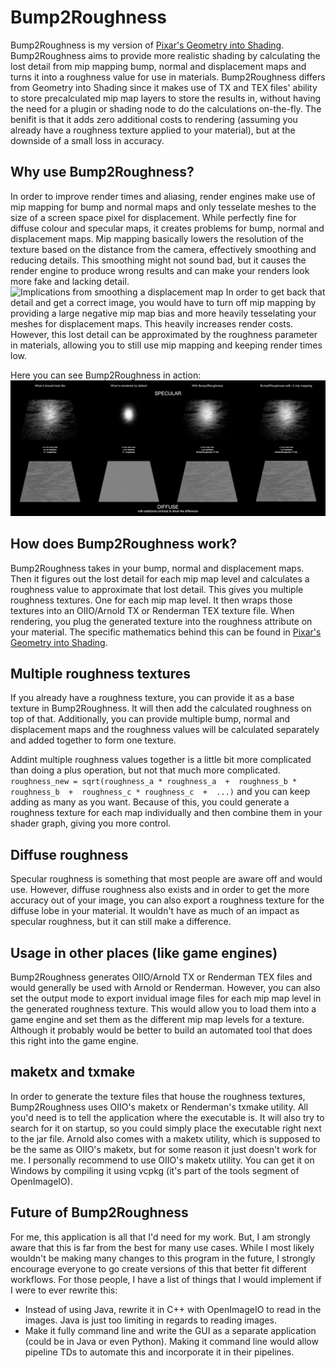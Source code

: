 # Bump2Roughness
Bump2Roughness is my version of [Pixar's Geometry into Shading](https://graphics.pixar.com/library/BumpRoughness/). 
Bump2Roughness aims to provide more realistic shading by calculating the lost detail from mip mapping bump, normal 
and displacement maps and turns it into a roughness value for use in materials. Bump2Roughness differs from Geometry into Shading
since it makes use of TX and TEX files' ability to store precalculated mip map layers to store the results in, without having
the need for a plugin or shading node to do the calculations on-the-fly. The benifit is that it adds zero additional costs to
rendering (assuming you already have a roughness texture applied to your material), but at the downside of a small loss in accuracy.

## Why use Bump2Roughness?
In order to improve render times and aliasing, render engines make use of mip mapping for bump and normal maps and only tesselate
meshes to the size of a screen space pixel for displacement. While perfectly fine for diffuse colour and specular maps, it creates
problems for bump, normal and displacement maps. Mip mapping basically lowers the resolution of the texture based on the distance
from the camera, effectively smoothing and reducing details. This smoothing might not sound bad, but it causes the render engine
to produce wrong results and can make your renders look more fake and lacking detail. ![Implications from smoothing a displacement map](Bump2Roughness_illustration.png)
In order to get back that detail and get a correct image, you would have to turn off mip mapping by providing a large negative mip map bias
and more heavily tesselating your meshes for displacement maps. This heavily increases render costs. However, this lost detail can be
approximated by the roughness parameter in materials, allowing you to still use mip mapping and keeping render times low.

Here you can see Bump2Roughness in action: ![Showcase of Bump2Roughness](Bump2Roughness_test_image.png)

## How does Bump2Roughness work?
Bump2Roughness takes in your bump, normal and displacement maps. Then it figures out the lost detail for each mip map level and
calculates a roughness value to approximate that lost detail. This gives you multiple roughness textures. One for each mip map level.
It then wraps those textures into an OIIO/Arnold TX or Renderman TEX texture file. When rendering, you plug the generated texture into
the roughness attribute on your material. The specific mathematics behind this can be found in [Pixar's Geometry into Shading](https://graphics.pixar.com/library/BumpRoughness/).

## Multiple roughness textures
If you already have a roughness texture, you can provide it as a base texture in Bump2Roughness. It will then add the calculated roughness
on top of that. Additionally, you can provide multiple bump, normal and displacement maps and the roughness values will be calculated separately
and added together to form one texture.

Addint multiple roughness values together is a little bit more complicated than doing a plus operation, but not that much more complicated.
```roughness_new = sqrt(roughness_a * roughness_a  +  roughness_b * roughness_b  +  roughness_c * roughness_c  +  ...)```
and you can keep adding as many as you want. Because of this, you could generate a roughness texture for each map individually and then
combine them in your shader graph, giving you more control.

## Diffuse roughness
Specular roughness is something that most people are aware off and would use. However, diffuse roughness also exists and in order to
get the more accuracy out of your image, you can also export a roughness texture for the diffuse lobe in your material. It wouldn't
have as much of an impact as specular roughness, but it can still make a difference.

## Usage in other places (like game engines)
Bump2Roughness generates OIIO/Arnold TX or Renderman TEX files and would generally be used with Arnold or Renderman. However, you can also
set the output mode to export invidual image files for each mip map level in the generated roughness texture. This would allow you to
load them into a game engine and set them as the different mip map levels for a texture. Although it probably would be better to build
an automated tool that does this right into the game engine.

## maketx and txmake
In order to generate the texture files that house the roughness textures, Bump2Roughness uses OIIO's maketx or Renderman's txmake utility.
All you'd need is to tell the application where the executable is. It will also try to search for it on startup, so you could simply place
the executable right next to the jar file. Arnold also comes with a maketx utility, which is supposed to be the same as OIIO's maketx, but
for some reason it just doesn't work for me. I personally recommend to use OIIO's maketx utility. You can get it on Windows by compiling it
using vcpkg (it's part of the tools segment of OpenImageIO).

## Future of Bump2Roughness
For me, this application is all that I'd need for my work. But, I am strongly aware that this is far from the best for many use cases.
While I most likely wouldn't be making many changes to this program in the future, I strongly encourage everyone to go create versions of
this that better fit different workflows. For those people, I have a list of things that I would implement if I were to ever rewrite this:
* Instead of using Java, rewrite it in C++ with OpenImageIO to read in the images. Java is just too limiting in regards to reading images.
* Make it fully command line and write the GUI as a separate application (could be in Java or even Python). Making it command line would allow pipeline TDs to automate this and incorporate it in their pipelines.